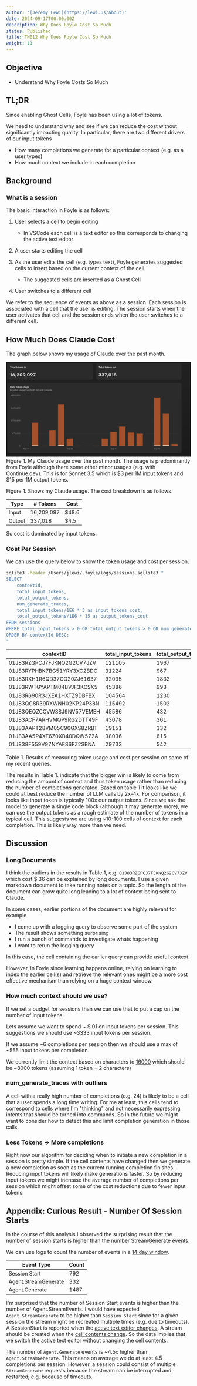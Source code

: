 ```yaml
---
author: '[Jeremy Lewi](https://lewi.us/about)'
date: 2024-09-17T00:00:00Z
description: Why Does Foyle Cost So Much
status: Published
title: TN012 Why Does Foyle Cost So Much
weight: 11
---
```


## Objective

* Understand Why Foyle Costs So Much

## TL;DR

Since enabling Ghost Cells, Foyle has been using a lot of tokens.

We need to understand why and see if we can reduce the cost without significantly impacting quality. In particular,
there are two different drivers of our input tokens

* How many completions we generate for a particular context (e.g. as a user types)
* How much context we include in each completion

## Background

### What is a session

The basic interaction in Foyle is as follows:

1. User selects a cell to begin editing

   * In VSCode each cell is a text editor so this corresponds to changing the active text editor

2. A user starts editing the cell
3. As the user edits the cell (e.g. types text), Foyle generates suggested cells to insert based on the current context of the cell.

   * The suggested cells are inserted as a Ghost Cell

4. User switches to a different cell

We refer to the sequence of events as above as a session. Each session is associated with a cell that the user is editing.
The session starts when the user activates that cell and the session ends when the user switches to a different cell.

## How Much Does Claude Cost

The graph below shows my usage of Claude over the past month.

![Claude Usage](claude_usage.png)
Figure 1. My Claude usage over the past month. The usage is predominantly from Foyle although there some other minor usages (e.g. with Continue.dev). This is for Sonnet 3.5 which is \$3 per 1M input tokens and \$15 per 1M output tokens.

Figure 1. Shows my Claude usage. The cost breakdown is as follows.

| Type | # Tokens | Cost |
|------|----------|------|
| Input | 16,209,097 | $48.6 |
| Output | 337,018| $4.5 |

So cost is dominated by input tokens.

### Cost Per Session

We can use the query below to show the token usage and cost per session.

```bash {"id":"01J83S0YFZHH0KPP0KA0X2EZP9"}
sqlite3 -header /Users/jlewi/.foyle/logs/sessions.sqllite3 "
SELECT 
    contextid,
    total_input_tokens,
    total_output_tokens,
    num_generate_traces,
    total_input_tokens/1E6 * 3 as input_tokens_cost,
    total_output_tokens/1E6 * 15 as output_tokens_cost
FROM sessions 
WHERE total_input_tokens > 0 OR total_output_tokens > 0 OR num_generate_traces > 0
ORDER BY contextId DESC;
" 
```

|contextID|total_input_tokens|total_output_tokens|num_generate_traces|input_tokens_cost|output_tokens_cost |
|---------|-------------------|-------------------|-------------------|-------------------|--------------------|
|01J83RZGPCJ7FJKNQ2G2CV7JZV|121105|1967|24|0.363315|0.029505 |
| 01J83RYPHBK7BG51YRY3XC2BDC|31224|967|6|0.093672|0.014505|
01J83RXH1R6QD37CQ20ZJ61637|92035|1832|20|0.276105|0.02748
01J83RWTGYAPTM04BVJF3KCSX5|45386|993|11|0.136158|0.014895
01J83R690R3JXEA1HXTZ9DBFBX|104564|1230|12|0.313692|0.01845
01J83QG8R39RXWNH02KP24P38N|115492|1502|17|0.346476|0.02253
01J83QEQZCCVWSSJ9NV57VEMEH|45586|432|6|0.136758|0.00648
01J83ACF7ARHVMQP9RG2DTT49F|43078|361|6|0.129234|0.005415
01J83AAPT28VM05C90GXS8ZRBT|19151|132|5|0.057453|0.00198
01J83AA5P4XT6Z0XB40DQW572A|38036|615|6|0.114108|0.009225
01J838F559V97NYAFS6FZ2SBNA|29733|542|6|0.089199|0.00813

Table 1. Results of measuring token usage and cost per session on some of my recent queries.


The results in Table 1. indicate that the bigger win is likely to come from reducing the amount of context and thus
token usage rather than reducing the number of completions generated. Based on table 1 it looks like we could at best
reduce the number of LLM calls by 2x-4x. For comparison, it looks like input token is typically 100x our output tokens.
Since we ask the model to generate a single code block (although it may generate more), we can use the output tokens as a rough estimate of the number of tokens in a typical cell. This suggests we are using ~10-100 cells of context for each completion. This is
likely way more than we need.

## Discussion 

### Long Documents

I think the outliers in the results in Table 1, e.g. `01J83RZGPCJ7FJKNQ2G2CV7JZV` which cost \$.36
can be explained by long documents. I use a given markdown document to take running notes on a topic.
So the length of the document can grow quite long leading to a lot of context being sent to Claude. 

In some cases, earlier portions of the document are highly relevant for example

* I come up with a logging query to observe some part of the system
* The result shows something surprising
* I run a bunch of commands to investigate whats happening
* I want to rerun the logging query

In this case, the cell containing the earlier query can provide useful context.

However, in Foyle since learning happens online, relying on learning to index the earlier cell(s) and retrieve the relevant ones might
be a more cost effective mechanism than relying on a huge context window.

### How much context should we use?

If we set a budget for sessions than we can use that to put a cap on the number of input tokens.

Lets assume we want to spend ~ \$.01 on input tokens per session. This suggestions we should use ~3333 input tokens per session.

If we assume ~6 completions per session then we should use a max of ~555 input tokens per completion.

We currently limit the context based on characters to [16000](https://github.com/jlewi/foyle/blob/5f30c461b1f178474d23e08a5bca073ca93724f8/app/pkg/agent/agent.go#L48) which should be ~8000 tokens (assuming 1 token = 2 characters)


### num_generate_traces with outliers

A cell with a really high number of completions (e.g. 24) is likely to be a cell that a user spends a long time writing. 
For me at least, this cells tend to correspond to cells where I'm "thinking" and not necessarily expressing intents 
that should be turned into commands. So in the future we might want to consider how to detect this and limit completion generation in those
calls.

### Less Tokens -> More completions

Right now our algorithm for deciding when to initiate a new completion in a session is pretty simple. If the cell contents
have changed then we generate a new completion as soon as the current running completion finishes. Reducing input tokens will likely
make generations faster. So by reducing input tokens we might increase the average number of completions per session which might
offset some of the cost reductions due to fewer input tokens.




## Appendix: Curious Result - Number Of Session Starts

In the course of this analysis I observed the surprising result that the number of session starts is higher than the
number StreamGenerate events.

We can use logs to count the number of events in a [14 day window](https://cloudlogging.app.goo.gl/WtF3TXKtEuRkjJji9).

| Event Type | Count |
|------------|-------|
|Session Start| 792 |
|Agent.StreamGenerate| 332 |
|Agent.Generate | 1487 |

I'm surprised that the number of Session Start events is higher than the number of Agent.StreamEvents. I would have expected `Agent.StreamGenerate` to be higher than `Session Start` since for a given session the stream might be recreated multiple times (e.g. due to timeouts). A SessionStart is reported when the [active text editor changes](https://github.com/stateful/vscode-runme/blob/1a48894c9fcada0234a5695b7ec3ed7b7fb803c6/src/extension/ai/ghost.ts#L220). A stream should be created when the [cell contents change](https://github.com/stateful/vscode-runme/blob/1a48894c9fcada0234a5695b7ec3ed7b7fb803c6/src/extension/ai/ghost.ts#L315). So the data implies that we switch the active text editor without changing the cell contents.

The number of `Agent.Generate` events is ~4.5x higher than `Agent.StreamGenerate`. This means on average we do at least 4.5 completions per session. However, a session could consist of multiple `StreamGenerate` requests because the stream can be interrupted and restarted; e.g. because of timeouts.

